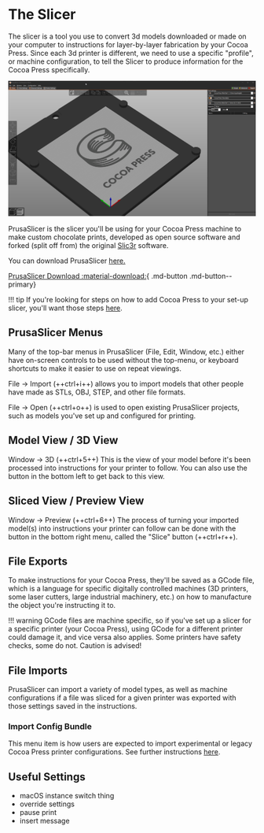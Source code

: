 # The Slicer

The slicer is a tool you use to convert 3d models downloaded or made on your computer to instructions for layer-by-layer fabrication by your Cocoa Press.  Since each 3d printer is different, we need to use a specific "profile", or machine configuration, to tell the Slicer to produce information for the Cocoa Press specifically.

![](../img/101/slicer.png)

PrusaSlicer is the slicer you'll be using for your Cocoa Press machine to make custom chocolate prints, developed as open source software and forked (split off from) the original [Slic3r](https://slic3r.org/) software.

You can download PrusaSlicer [here.](https://www.prusa3d.com/page/prusaslicer_424/)


[PrusaSlicer Download :material-download:](https://www.prusa3d.com/page/prusaslicer_424/){ .md-button .md-button--primary}

!!! tip
    If you're looking for steps on how to add Cocoa Press to your set-up slicer, you'll want those steps [here](#).

## PrusaSlicer Menus

Many of the top-bar menus in PrusaSlicer (File, Edit, Window, etc.) either have on-screen controls to be used without the top-menu, or keyboard shortcuts to make it easier to use on repeat viewings.

File -> Import (++ctrl+i++) allows you to import models that other people have made as STLs, OBJ, STEP, and other file formats.

File -> Open (++ctrl+o++) is used to open existing PrusaSlicer projects, such as models you've set up and configured for printing.

## Model View / 3D View

Window -> 3D (++ctrl+5++)  This is the view of your model before it's been processed into instructions for your printer to follow.  You can also use the button in the bottom left to get back to this view.

## Sliced View / Preview View

Window -> Preview (++ctrl+6++) The process of turning your imported model(s) into instructions your printer can follow can be done with the button in the bottom right menu, called the "Slice" button (++ctrl+r++).  

## File Exports

To make instructions for your Cocoa Press, they'll be saved as a GCode file, which is a language for specific digitally controlled machines (3D printers, some laser cutters, large industrial machinery, etc.) on how to manufacture the object you're instructing it to.

!!! warning
    GCode files are machine specific, so if you've set up a slicer for a specific printer (your Cocoa Press), using GCode for a different printer could damage it, and vice versa also applies.  Some printers have safety checks, some do not.  Caution is advised!

## File Imports

PrusaSlicer can import a variety of model types, as well as machine configurations if a file was sliced for a given printer was exported with those settings saved in the instructions.

### Import Config Bundle

This menu item is how users are expected to import experimental or legacy Cocoa Press printer configurations.  See further instructions [here](#). <!-- TODO Add import config instructions -->

## Useful Settings

- macOS instance switch thing
- override settings
- pause print
- insert message